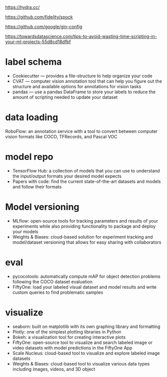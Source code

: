 
https://hydra.cc/

https://github.com/fidelity/spock

https://github.com/google/gin-config

https://towardsdatascience.com/tips-to-avoid-wasting-time-scripting-in-your-ml-projects-55d8cd18dfbf

# label schema

* Cookiecutter — provides a file-structure to help organize your code
* CVAT — computer vision annotation tool that can help you figure out the structure and available options for annotations for vision tasks
* pandas — use a pandas DataFrame to store your labels to reduce the amount of scripting needed to update your dataset

# data loading

RoboFlow: an annotation service with a tool to convert between computer vision formats like COCO, TFRecords, and Pascal VOC

# model repo

* TensorFlow Hub: a collection of models that you can use to understand the input/output formats your desired model expects
* Papers with code: find the current state-of-the-art datasets and models and follow their formats

# Model versioning

* MLflow: open-source tools for tracking parameters and results of your experiments while also providing functionality to package and deploy your models
* Weights & Biases: cloud-based solution for experiment tracking and model/dataset versioning that allows for easy sharing with collaborators

# eval

* pycocotools: automatically compute mAP for object detection problems following the COCO dataset evaluation
* FiftyOne: load your labeled visual dataset and model results and write custom queries to find problematic samples

# visualize

* seaborn: built on matplotlib with its own graphing library and formatting
* Plotly: one of the simplest plotting libraries in Python
* Bokeh: a visualization tool for creating interactive plots
* FiftyOne: open-source tool to visualize and search labeled image or video datasets with model predictions in the FiftyOne App
* Scale Nucleus: cloud-based tool to visualize and explore labeled image datasets
* Weights & Biases: cloud-based tool to visualize various data types including images, videos, and 3D object
